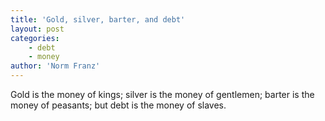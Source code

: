 ```yaml
---
title: 'Gold, silver, barter, and debt'
layout: post
categories:
    - debt
    - money
author: 'Norm Franz'
---
```


Gold is the money of kings; silver is the money of gentlemen; barter is the money of peasants; but debt is the money of slaves.